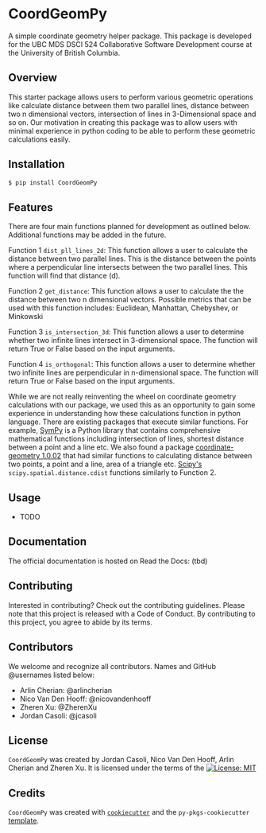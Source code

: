 # CoordGeomPy

A simple coordinate geometry helper package. This package is developed for the UBC MDS DSCI 524 Collaborative Software Development course at the University of British Columbia.

## Overview

This starter package allows users to perform various geometric operations like calculate distance between them two parallel lines, distance between two n dimensional vectors, intersection of lines in 3-Dimensional space and so on. Our motivation in creating this package was to allow users with minimal experience in python coding to be able to perform these geometric calculations easily.
## Installation

```bash
$ pip install CoordGeomPy
```

## Features

There are four main functions planned for development as outlined below. Additional functions may be added in the future.

Function 1 `dist_pll_lines_2d`: This function allows a user to calculate the distance between two parallel lines. This is the distance between the points where a perpendicular line intersects between the two parallel lines. This function will find that distance (d).

Function 2 `get_distance`: This function allows a user to calculate the the distance between two n dimensional vectors. Possible metrics that can be used with this function includes: Euclidean, Manhattan, Chebyshev, or Minkowski

Function 3 `is_intersection_3d`: This function allows a user to determine whether two infinite lines intersect in 3-dimensional space. The function will return True or False based on the input arguments.

Function 4 `is_orthogonal`: This function allows a user to determine whether two infinite lines are perpendicular in n-dimensional space. The function will return True or False based on the input arguments.

While we are not really reinventing the wheel on coordinate geometry calculations with our package, we used this as an opportunity to gain some experience in understanding how these calculations function in python language. There are existing packages that execute similar functions. For example, [SymPy](https://www.sympy.org/en/index.html) is a Python library that contains comprehensive mathematical functions including intersection of lines, shortest distance between a point and a line etc. We also found a package [coordinate-geometry 1.0.02](https://pypi.org/project/coordinate-geometry/) that had similar functions to calculating distance between two points, a point and a line, area of a triangle etc. [Scipy's](https://docs.scipy.org/doc/scipy/reference/generated/scipy.spatial.distance.cdist.html) `scipy.spatial.distance.cdist` functions similarly to Function 2. 
## Usage

- TODO

## Documentation 

The official documentation is hosted on Read the Docs: (tbd)
## Contributing

Interested in contributing? Check out the contributing guidelines. Please note that this project is released with a Code of Conduct. By contributing to this project, you agree to abide by its terms.

## Contributors

We welcome and recognize all contributors. Names and GitHub @usernames listed below:

- Arlin Cherian: @arlincherian
- Nico Van Den Hooff: @nicovandenhooff
- Zheren Xu: @ZherenXu
- Jordan Casoli: @jcasoli

## License

`CoordGeomPy` was created by Jordan Casoli, Nico Van Den Hooff, Arlin Cherian and Zheren Xu. It is licensed under the terms of the [![License: MIT](https://img.shields.io/badge/License-MIT-yellow.svg)](https://opensource.org/licenses/MIT)

## Credits

`CoordGeomPy` was created with [`cookiecutter`](https://cookiecutter.readthedocs.io/en/latest/) and the `py-pkgs-cookiecutter` [template](https://github.com/py-pkgs/py-pkgs-cookiecutter).
